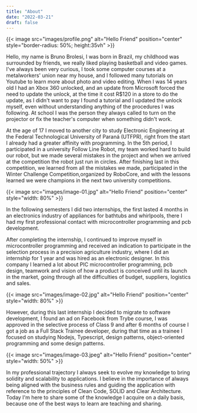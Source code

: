 ```yaml
---
title: "About"
date: "2022-03-21"
draft: false
---
```


{{< image src="images/profile.png" alt="Hello Friend" position="center" style="border-radius: 50%; height:35vh" >}}

Hello, my name is Bruno Brolesi, I was born in Brazil, my childhood was surrounded by friends, we really liked playing basketball and video games. I've always been very curious, I took some computer courses at a metalworkers' union near my house, and I followed many tutorials on Youtube to learn more about photo and video editing. When I was 14 years old I had an Xbox 360 unlocked, and an update from Microsoft forced the need to update the unlock, at the time it cost R$120 in a store to do the update, as I didn't want to pay I found a tutorial and I updated the unlock myself, even without understanding anything of the procedures I was following. At school I was the person they always called to turn on the projector or fix the teacher's computer when something didn't work.

At the age of 17 I moved to another city to study Electronic Engineering at the Federal Technological University of Paraná (UTFPR), right from the start I already had a greater affinity with programming. In the 5th period, I participated in a university Follow Line Robot, my team worked hard to build our robot, but we made several mistakes in the project and when we arrived at the competition the robot just run in circles. After finishing last in this competition, we learned from all the mistakes we made, participated in the Winter Challenge Competition,organized by RoboCore, and with the lessons learned we were champions in the next two university competitions.

{{< image src="images/image-01.jpg" alt="Hello Friend" position="center" style="width: 80%" >}}

In the following semesters I did two internships, the first lasted 4 months in an electronics industry of appliances for bathtubs and whirlpools, there I had my first professional contact with microcontroller programming and pcb development.

After completing the internship, I continued to improve myself in microcontroller programming and received an indication to participate in the selection process in a precision agriculture industry, where I did an internship for 1 year and was hired as an electronic designer. In this company I learned a lot about PIC microcontroller programming, pcb design, teamwork and vision of how a product is conceived until its launch in the market, going through all the difficulties of budget, suppliers, logistics and sales.

{{< image src="images/image-02.jpg" alt="Hello Friend" position="center" style="width: 80%" >}}

However, during this last internship I decided to migrate to software development, I found an ad on Facebook from Trybe course, I was approved in the selective process of Class 9 and after 6 months of course I got a job as a Full Stack Trainee developer, during that time as a trainee I focused on studying Nodejs, Typescript, design patterns, object-oriented programming and some design patterns.

{{< image src="images/image-03.jpeg" alt="Hello Friend" position="center" style="width: 50%" >}}

In my professional trajectory I always seek to evolve my knowledge to bring solidity and scalability to applications. I believe in the importance of always being aligned with the business rules and guiding the application with reference to the principles of Clean Code, SOLID and Clear Architecture. Today I'm here to share some of the knowledge I acquire on a daily basis, because one of the best ways to learn are teaching and sharing.

